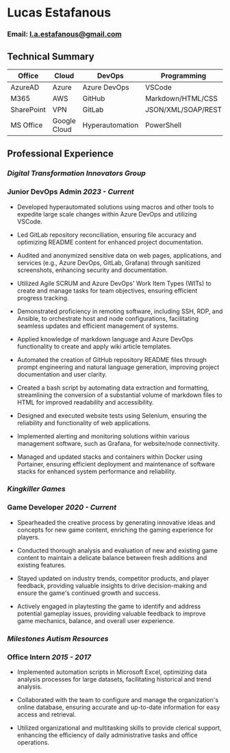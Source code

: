 # **Lucas Estafanous**
### Email: l.a.estafanous@gmail.com

## Technical Summary

| Office | Cloud | DevOps | Programming |
|--|--|--|--|
| AzureAD | Azure | Azure DevOps  | VSCode | 
| M365 | AWS | GitHub | Markdown/HTML/CSS |
| SharePoint | VPN | GitLab | JSON/XML/SOAP/REST |
| MS Office | Google Cloud | Hyperautomation | PowerShell |



## Professional Experience

### _Digital Transformation Innovators Group_

### **Junior DevOps Admin** _2023 - Current_

- Developed hyperautomated solutions using macros and other tools to expedite large scale changes within Azure DevOps and utilizing VSCode. 

- Led GitLab repository reconciliation, ensuring file accuracy and optimizing README content for enhanced project documentation.

- Audited and anonymized sensitive data on web pages, applications, and services (e.g., Azure DevOps, GitLab, Grafana) through sanitized screenshots, enhancing security and documentation.
  
- Utilized Agile SCRUM and Azure DevOps' Work Item Types (WITs) to create and manage tasks for team objectives, ensuring efficient progress tracking.

- Demonstrated proficiency in remoting software, including SSH, RDP, and Ansible, to orchestrate host and node configurations, facilitating seamless updates and efficient management of systems.

- Applied knowledge of markdown language and Azure DevOps functionality to create and apply wiki article templates. 

- Automated the creation of GitHub repository README files through prompt engineering and natural language generation, improving project documentation and user clarity.

- Created a bash script by automating data extraction and formatting, streamlining the conversion of a substantial volume of markdown files to HTML for improved readability and accessibility.

- Designed and executed website tests using Selenium, ensuring the reliability and functionality of web applications.

- Implemented alerting and monitoring solutions within various management software, such as Grafana, for website/node connectivity.

- Managed and updated stacks and containers within Docker using Portainer, ensuring efficient deployment and maintenance of software stacks for enhanced system performance and reliability.

### _Kingkiller Games_

### **Game Developer** _2020 - Current_

- Spearheaded the creative process by generating innovative ideas and concepts for new game content, enriching the gaming experience for players. 

- Conducted thorough analysis and evaluation of new and existing game content to maintain a delicate balance between fresh additions and existing features. 

- Stayed updated on industry trends, competitor products, and player feedback, providing valuable insights to drive decision-making and ensure the game's continued growth and success. 

- Actively engaged in playtesting the game to identify and address potential gameplay issues, providing valuable feedback to improve game mechanics, balance, and overall user experience.

### _Milestones Autism Resources_

### **Office Intern** _2015 - 2017_

- Implemented automation scripts in Microsoft Excel, optimizing data analysis processes for large datasets, facilitating historical and trend analysis. 

- Collaborated with the team to configure and manage the organization's online database, ensuring accurate and up-to-date information for easy access and retrieval. 

- Utilized organizational and multitasking skills to provide clerical support, enhancing the efficiency of daily administrative tasks and office operations.
